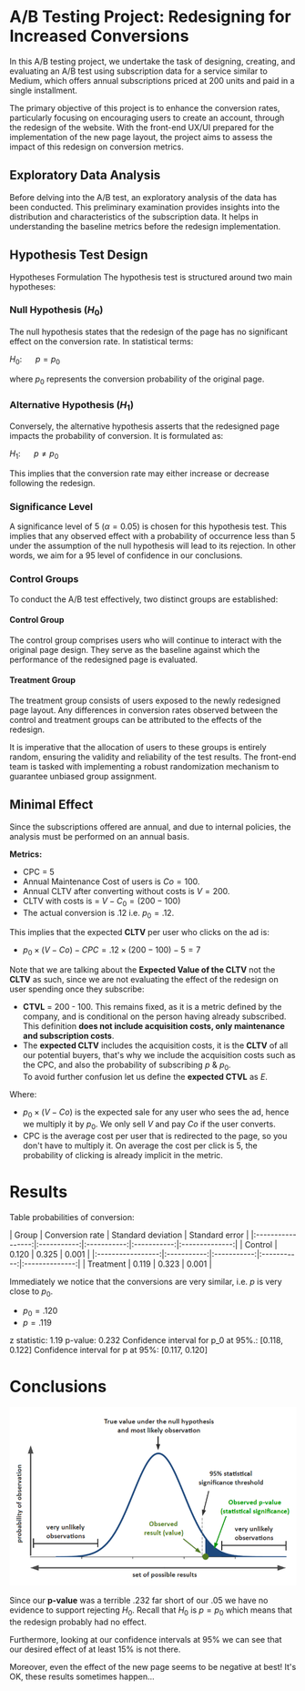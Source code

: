 # A/B Testing Project: Redesigning for Increased Conversions
In this A/B testing project, we undertake the task of designing, creating, and evaluating an A/B test using subscription data for a service similar to Medium, which offers annual subscriptions priced at 200 units and paid in a single installment.

The primary objective of this project is to enhance the conversion rates, particularly focusing on encouraging users to create an account, through the redesign of the website. With the front-end UX/UI prepared for the implementation of the new page layout, the project aims to assess the impact of this redesign on conversion metrics.

## Exploratory Data Analysis
Before delving into the A/B test, an exploratory analysis of the data has been conducted. This preliminary examination provides insights into the distribution and characteristics of the subscription data. It helps in understanding the baseline metrics before the redesign implementation.

## Hypothesis Test Design
Hypotheses Formulation
The hypothesis test is structured around two main hypotheses:

### Null Hypothesis ($H_0$)
The null hypothesis states that the redesign of the page has no significant effect on the conversion rate. In statistical terms:

$H_0: \ \ \ \ \ \ p = p_0$

where $p_0$ represents the conversion probability of the original page.

### Alternative Hypothesis ($H_1$)
Conversely, the alternative hypothesis asserts that the redesigned page impacts the probability of conversion. It is formulated as:

$H_1: \ \ \ \ \ \ p \neq p_0$

This implies that the conversion rate may either increase or decrease following the redesign.

### Significance Level
A significance level of $5%$ ($\alpha = 0.05$) is chosen for this hypothesis test. This implies that any observed effect with a probability of occurrence less than $5%$ under the assumption of the null hypothesis will lead to its rejection. In other words, we aim for a $95%$ level of confidence in our conclusions.

### Control Groups
To conduct the A/B test effectively, two distinct groups are established:

#### Control Group
The control group comprises users who will continue to interact with the original page design. They serve as the baseline against which the performance of the redesigned page is evaluated.

#### Treatment Group
The treatment group consists of users exposed to the newly redesigned page layout. Any differences in conversion rates observed between the control and treatment groups can be attributed to the effects of the redesign.

It is imperative that the allocation of users to these groups is entirely random, ensuring the validity and reliability of the test results. The front-end team is tasked with implementing a robust randomization mechanism to guarantee unbiased group assignment.

## Minimal Effect

Since the subscriptions offered are annual, and due to internal policies, the analysis must be performed on an annual basis. 

**Metrics:**
+ CPC = 5
+ Annual Maintenance Cost of users is $Co = 100$.
+ Annual CLTV after converting without costs is $V = 200$.
+ CLTV with costs is = $V - C_0 = (200-100)$ 
+ The actual conversion is .12 i.e. $p_0=.12$.

This implies that the expected **CLTV** per user who clicks on the ad is:  
+ $p_0 \times (V-Co) - CPC = .12 \times (200-100) - 5 = 7$  

Note that we are talking about the **Expected Value of the CLTV** not the **CLTV** as such, since we are not evaluating the effect of the redesign on user spending once they subscribe:
+ **CTVL** = 200 - 100. This remains fixed, as it is a metric defined by the company, and is conditional on the person having already subscribed. This definition **does not include acquisition costs, only maintenance and subscription costs**. 
+ The **expected CLTV** includes the acquisition costs, it is the **CLTV** of all our potential buyers, that's why we include the acquisition costs such as the CPC, and also the probability of subscribing $p \ \& \ p_0$.  
To avoid further confusion let us define the **expected CTVL** as $E$.

Where:  
+ $p_0 \times (V-Co)$  is the expected sale for any user who sees the ad, hence we multiply it by $p_0$. We only sell $V$ and pay $Co$ if the user converts.
+ CPC is the average cost per user that is redirected to the page, so you don't have to multiply it. On average the cost per click is 5, the probability of clicking is already implicit in the metric.

# Results
Table probabilities of conversion:

|       Group       | Conversion rate |  Standard deviation  |    Standard error   |
|:-----------------:|:-----------:|:-----------:|:-----------:|:--------------:|
|  Control    | 0.120	|   0.325   |   0.001   |
|:-----------------:|:-----------:|:-----------:|:-----------:|:--------------:|
|  Treatment  | 0.119   |   0.323   |  0.001    |	 
	

Immediately we notice that the conversions are very similar, i.e. $p$ is very close to $p_0$.  
+ $p_0=.120$
+ $p=.119$

z statistic: 1.19
p-value: 0.232
Confidence interval for p_0 at 95%.: [0.118, 0.122]
Confidence interval for p at 95%: [0.117, 0.120]

# Conclusions

![Probability of observations](Figures/Figure1.png)

Since our **p-value** was a terrible $.232$ far short of our $.05$ we have no evidence to support rejecting $H_0$. Recall that $H_0$ is $p=p_0$ which means that the redesign probably had no effect.

Furthermore, looking at our confidence intervals at $95$% we can see that our desired effect of at least $15$% is not there.

Moreover, even the effect of the new page seems to be negative at best! It's OK, these results sometimes happen...

